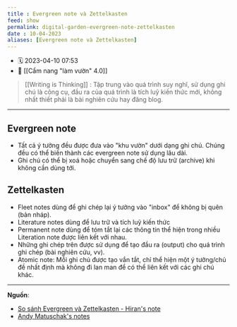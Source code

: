 ```yaml
---
title : Evergreen note và Zettelkasten
feed: show
permalink: digital-garden-evergreen-note-zettelkasten
date : 10-04-2023
aliases: [Evergreen note và Zettelkasten]
---
```


- 🗓 2023-04-10 07:53
- 🔗 [[Cẩm nang "làm vườn" 4.0]]

>[[Writing is Thinking]] : Tập trung vào quá trình suy nghĩ, sử dụng ghi chú là công cụ, đầu ra của quá trình là tích luỹ kiến thức mới, không nhất thiết phải là bài nghiên cứu hay đăng blog.

---

## Evergreen note
- Tất cả ý tưởng đều được đưa vào "khu vườn" dưới dạng ghi chú. Chúng đều có thể biến thành các evergreen note sử dụng lâu dài.
- Ghi chú có thể bị xoá hoặc chuyển sang chế độ lưu trữ (archive) khi không cần dùng tới.

## Zettelkasten
- Fleet notes dùng để ghi chép lại ý tưởng vào "inbox" để không bị quên (bản nháp).
- Literature notes dùng để lưu trữ và tích luỹ kiến thức
- Permanent note dùng để tóm tắt lại các thông tin thể hiện trong nhiều Literation note được liên kết với nhau.
- Những ghi chép trên được sử dụng để tạo đầu ra (output) cho quá trình ghi chép (bài nghiên cứu, vv).
- Atomic note: Mỗi ghi chú được tạo vắn tắt, chỉ thể hiện một ý tưởng/chủ đề nhất định mà không đi lan man để có thể liên kết với các ghi chú khác.
---

**Nguồn**:
- [So sánh Evergreen và Zettelkasten - Hiran's note](https://hiran.in/note/Difference-between-Evergreen-and-Zettel)
- [Andy Matuschak's notes](https://notes.andymatuschak.org/My_morning_writing_practice?stackedNotes=z4SDCZQeRo4xFEQ8H4qrSqd68ucpgE6LU155C)